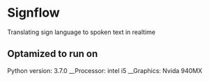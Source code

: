 # Signflow
Translating sign language to spoken text in realtime
## Optamized to run on
Python version: 3.7.0
__Processor: intel i5
__Graphics: Nvida 940MX
